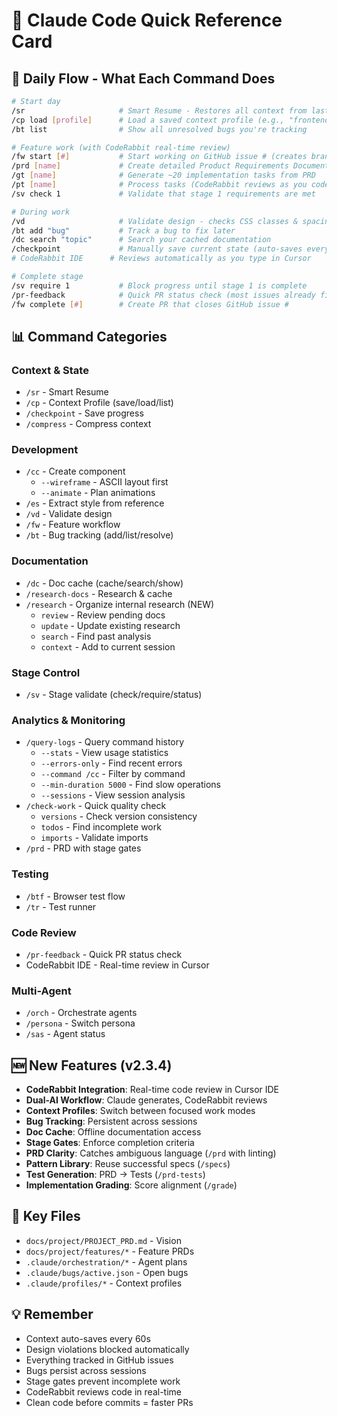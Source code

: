 # 🎯 Claude Code Quick Reference Card

## 🚀 Daily Flow - What Each Command Does
```bash
# Start day
/sr                     # Smart Resume - Restores all context from last session
/cp load [profile]      # Load a saved context profile (e.g., "frontend", "backend")
/bt list                # Show all unresolved bugs you're tracking

# Feature work (with CodeRabbit real-time review)
/fw start [#]           # Start working on GitHub issue # (creates branch)
/prd [name]             # Create detailed Product Requirements Document
/gt [name]              # Generate ~20 implementation tasks from PRD
/pt [name]              # Process tasks (CodeRabbit reviews as you code)
/sv check 1             # Validate that stage 1 requirements are met

# During work
/vd                     # Validate design - checks CSS classes & spacing
/bt add "bug"           # Track a bug to fix later
/dc search "topic"      # Search your cached documentation
/checkpoint             # Manually save current state (auto-saves every 60s)
# CodeRabbit IDE      # Reviews automatically as you type in Cursor

# Complete stage
/sv require 1           # Block progress until stage 1 is complete
/pr-feedback            # Quick PR status check (most issues already fixed)
/fw complete [#]        # Create PR that closes GitHub issue #
```

## 📊 Command Categories

### Context & State
- `/sr` - Smart Resume
- `/cp` - Context Profile (save/load/list)
- `/checkpoint` - Save progress
- `/compress` - Compress context

### Development
- `/cc` - Create component
  - `--wireframe` - ASCII layout first
  - `--animate` - Plan animations
- `/es` - Extract style from reference
- `/vd` - Validate design
- `/fw` - Feature workflow
- `/bt` - Bug tracking (add/list/resolve)

### Documentation
- `/dc` - Doc cache (cache/search/show)
- `/research-docs` - Research & cache
- `/research` - Organize internal research (NEW)
  - `review` - Review pending docs
  - `update` - Update existing research
  - `search` - Find past analysis
  - `context` - Add to current session

### Stage Control
- `/sv` - Stage validate (check/require/status)

### Analytics & Monitoring
- `/query-logs` - Query command history
  - `--stats` - View usage statistics
  - `--errors-only` - Find recent errors
  - `--command /cc` - Filter by command
  - `--min-duration 5000` - Find slow operations
  - `--sessions` - View session analysis
- `/check-work` - Quick quality check
  - `versions` - Check version consistency
  - `todos` - Find incomplete work
  - `imports` - Validate imports
- `/prd` - PRD with stage gates

### Testing
- `/btf` - Browser test flow
- `/tr` - Test runner

### Code Review
- `/pr-feedback` - Quick PR status check
- CodeRabbit IDE - Real-time review in Cursor

### Multi-Agent
- `/orch` - Orchestrate agents
- `/persona` - Switch persona
- `/sas` - Agent status

## 🆕 New Features (v2.3.4)
- **CodeRabbit Integration**: Real-time code review in Cursor IDE
- **Dual-AI Workflow**: Claude generates, CodeRabbit reviews
- **Context Profiles**: Switch between focused work modes
- **Bug Tracking**: Persistent across sessions
- **Doc Cache**: Offline documentation access
- **Stage Gates**: Enforce completion criteria
- **PRD Clarity**: Catches ambiguous language (`/prd` with linting)
- **Pattern Library**: Reuse successful specs (`/specs`)
- **Test Generation**: PRD → Tests (`/prd-tests`)
- **Implementation Grading**: Score alignment (`/grade`)

## 🔑 Key Files
- `docs/project/PROJECT_PRD.md` - Vision
- `docs/project/features/*` - Feature PRDs
- `.claude/orchestration/*` - Agent plans
- `.claude/bugs/active.json` - Open bugs
- `.claude/profiles/*` - Context profiles

## 💡 Remember
- Context auto-saves every 60s
- Design violations blocked automatically
- Everything tracked in GitHub issues
- Bugs persist across sessions
- Stage gates prevent incomplete work
- CodeRabbit reviews code in real-time
- Clean code before commits = faster PRs
